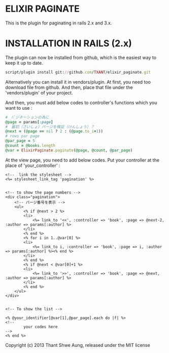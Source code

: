 ELIXIR PAGINATE
===============
This is the plugin for paginating in rails 2.x and 3.x.

INSTALLATION IN RAILS (2.x)
==========================
The plugin can now be installed from github, which is the easiest way to keep it up to date.

```ruby
script/plugin install git://github.com/TXANT/elixir_paginate.git
```

Alternatively you can install it in vendors/plugin. At first, you need too download file from github. And then, place that file under the 'vendors/plugin' of your project.

And then, you must add below codes to controller's functions which you want to use :

```ruby
#　ﾊﾟジネーションの為に
@page = params[:page]
#　最初（さいしょ）パージを検証（けんしょう）？
@next = (@page == nil ? 2 : (@page.to_i+1))
# rows par page
@par_page = 5
@count = @books.length
@var = ElixirPaginate.paginate(@page, @count, @par_page)
```
At the view page, you need to add below codes. Put your controller at the place of 'your_controller' :

```.erb
<!--  link the stylesheet -->
<%= stylesheet_link_tag 'pagination' %>


<!-- to show the page numbers -->
<div class="pagination">
    <!-- パージ番号を表示 -->
    <ul>
        <% if @next > 2 %>
        <li>
            <%= link_to '<<', :controller => 'book', :page => @next-2, :author => params[:author] %>
        </li>
        <% end %>
        <% for i in 1..@var[0] %>
        <li>
            <%= link_to i, :controller => 'book', :page => i, :author => params[:author] %><% end %>
        </li>
        <% end %>
        <% if @next < @var[0]+1 %>
        <li>
            <%= link_to '>>', :controller => 'book', :page => @next, :author => params[:author] %>
        </li>
        <% end %>
    </ul>
</div>


<!-- To show the list -->

<% @your_identifier[@var[1],@par_page].each do |f| %>
<!--
        your codes here
-->
<% end %>
```

Copyright (c) 2013 Thant Shwe Aung, released under the MIT license
